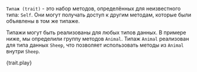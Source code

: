 `Типаж (trait)` - это набор методов, определённых для неизвестного типа:
`Self`. Они могут получать доступ к другим методам,
которые были объявлены в том же типаже.

Типажи могут быть реализованы для любых типов данных. В примере ниже,
мы определили группу методов `Animal`. Типаж `Animal` реализован для типа данных
`Sheep`, что позволяет использовать методы из `Animal` внутри `Sheep`.

{trait.play}
